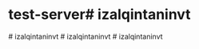 # test-server#   i z a l q i n t a n i n v t  
 #   i z a l q i n t a n i n v t  
 #   i z a l q i n t a n i n v t  
 #   i z a l q i n t a n i n v t  
 